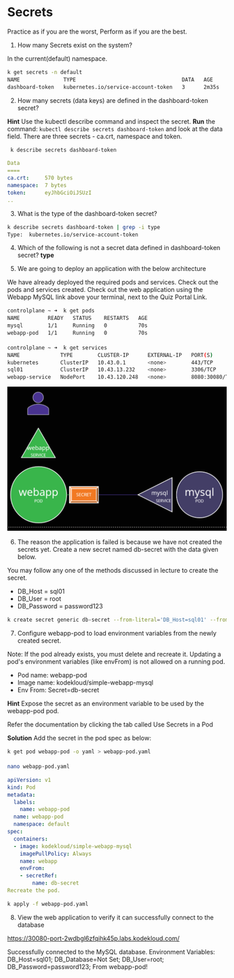 # Secrets

Practice as if you are the worst, Perform as if you are the best.

1. How many Secrets exist on the system?

In the current(default) namespace.

```bash
k get secrets -n default 
NAME              TYPE                                  DATA   AGE
dashboard-token   kubernetes.io/service-account-token   3      2m35s
```

2. How many secrets (data keys) are defined in the dashboard-token secret?

**Hint** Use the kubectl describe command and inspect the secret.
**Run** the command: ``` kubectl describe secrets dashboard-token ``` and look at the data field.
There are three secrets - ca.crt, namespace and token.

```bash
 k describe secrets dashboard-token
 ```

```yaml
Data
====
ca.crt:     570 bytes
namespace:  7 bytes
token:      eyJhbGciOiJSUzI
..
```

3. What is the type of the dashboard-token secret?

```bash
k describe secrets dashboard-token | grep -i type
Type:  kubernetes.io/service-account-token
```

4. Which of the following is not a secret data defined in dashboard-token secret?
**type**

5. We are going to deploy an application with the below architecture

We have already deployed the required pods and services. Check out the pods and services created. Check out the web application using the Webapp MySQL link above your terminal, next to the Quiz Portal Link.

```bash
controlplane ~ ➜  k get pods
NAME         READY   STATUS    RESTARTS   AGE
mysql        1/1     Running   0          70s
webapp-pod   1/1     Running   0          70s

controlplane ~ ➜  k get services
NAME             TYPE        CLUSTER-IP      EXTERNAL-IP   PORT(S)          AGE
kubernetes       ClusterIP   10.43.0.1       <none>        443/TCP          23m
sql01            ClusterIP   10.43.13.232    <none>        3306/TCP         79s
webapp-service   NodePort    10.43.120.248   <none>        8080:30080/TCP   79s
```


![Webapp MySQL Architecture](04-Secrets.png)

6. The reason the application is failed is because we have not created the secrets yet. Create a new secret named db-secret with the data given below.

You may follow any one of the methods discussed in lecture to create the secret.

- DB_Host = sql01
- DB_User = root
- DB_Password = password123

```bash
k create secret generic db-secret --from-literal='DB_Host=sql01' --from-literal='DB_Password=password123' --from-literal='DB_User=root'
```

7. Configure webapp-pod to load environment variables from the newly created secret.

Note: If the pod already exists, you must delete and recreate it. Updating a pod's environment variables (like envFrom) is not allowed on a running pod.

- Pod name: webapp-pod
- Image name: kodekloud/simple-webapp-mysql
- Env From: Secret=db-secret

**Hint** Expose the secret as an environment variable to be used by the webapp-pod pod.

Refer the documentation by clicking the tab called Use Secrets in a Pod

**Solution**
Add the secret in the pod spec as below:

```bash
k get pod webapp-pod -o yaml > webapp-pod.yaml

nano webapp-pod.yaml
```

```yaml
apiVersion: v1 
kind: Pod 
metadata:
  labels:
    name: webapp-pod
  name: webapp-pod
  namespace: default 
spec:
  containers:
  - image: kodekloud/simple-webapp-mysql
    imagePullPolicy: Always
    name: webapp
    envFrom:
    - secretRef:
        name: db-secret
Recreate the pod.
```
```bash
k apply -f webapp-pod.yaml 
```

8. View the web application to verify it can successfully connect to the database

https://30080-port-2wdbgl6zfqihk45p.labs.kodekloud.com/

Successfully connected to the MySQL database.
Environment Variables: DB_Host=sql01; DB_Database=Not Set; DB_User=root; DB_Password=password123;
From webapp-pod!



